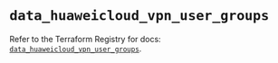 # `data_huaweicloud_vpn_user_groups`

Refer to the Terraform Registry for docs: [`data_huaweicloud_vpn_user_groups`](https://registry.terraform.io/providers/huaweicloud/huaweicloud/1.71.1/docs/data-sources/vpn_user_groups).
